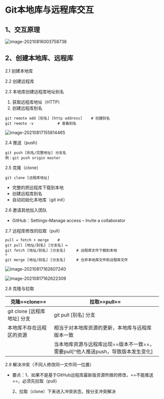 # Git本地库与远程库交互

## 1、交互原理

![image-20210816003758738](C:\Users\LGB\AppData\Roaming\Typora\typora-user-images\image-20210816003758738.png)

## 2、创建本地库、远程库

2.1 创建本地库

2.2 创建远程库

2.3 本地库创建远程库地址别名

1. 获取远程库地址（HTTP）
2. 创建远程库别名

```
git remote add [别名] [http address]    # 创建别名
git remote -v  			# 查看别名
```

![image-20210817155814465](C:\Users\LGB\AppData\Roaming\Typora\typora-user-images\image-20210817155814465.png)

2.4 推送（push）

```
git push [别名/完整地址] 分支名
例：git push origin master
```

2.5 克隆（clone）

```shell
git clone [远程库地址]
```

- 完整的把远程库下载到本地
- 创建远程库别名
- 自动初始化本地库（git init）

2.6 邀请其他加入团队

- GitHub：Settings–Manage access – Invite a collaborator

2.7  远程库修改的拉取（pull）

```
pull = fetch + merge    #
git pull [地址/别名] [分支名] = 
git fetch [地址/别名] [分支名]    	# 远程库文件下载到本地
+
git merge [地址/别名] [分支名]		# 合并本地库文件和远程库文件
```

![image-20210817162607240](C:\Users\LGB\AppData\Roaming\Typora\typora-user-images\image-20210817162607240.png)

![image-20210817162622309](C:\Users\LGB\AppData\Roaming\Typora\typora-user-images\image-20210817162622309.png)

2.8 克隆与拉取

| 克隆==clone==               | 拉取==pull==                                                 |
| --------------------------- | ------------------------------------------------------------ |
| git clone [远程库地址] 分支 | git pull [别名] 分支                                         |
| 本地库不存在远程区的资源    | 相当于对本地库资源的更新，本地库与远程库版本一致             |
|                             | 当本地库资源与远程库出现==版本不一致==，需要pull[^他人推送push，导致版本发生变化] |

2.9 解决冲突（不同人修改同一文件同一位置）

- 要点：1、如果不是基于GitHub远程库最新版资源所做的修改，==不能推送==，必须先拉取（pull）

  2、拉取（clone）下来进入冲突状态，按分支冲突解决

